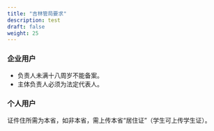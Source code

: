 ```yaml
---
title: "吉林管局要求"
description: test
draft: false
weight: 25
---
```




### 企业用户

- 负责人未满十八周岁不能备案。
- 主体负责人必须为法定代表人。

### 个人用户

证件住所需为本省，如非本省，需上传本省“居住证”（学生可上传学生证）。